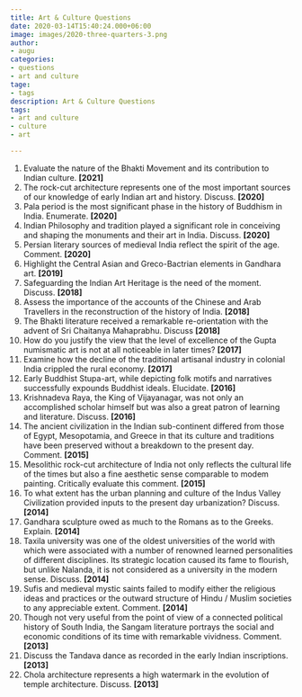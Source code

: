 ```yaml
---
title: Art & Culture Questions
date: 2020-03-14T15:40:24.000+06:00
image: images/2020-three-quarters-3.png
author:
- augu
categories:
- questions
- art and culture
tage:
- tags
description: Art & Culture Questions
tags:
- art and culture
- culture
- art

---
```

 1. Evaluate the nature of the Bhakti Movement and its contribution to Indian culture. **\[2021\]**
 2. The rock-cut architecture represents one of the most important sources of our knowledge of early Indian art and history. Discuss. **\[2020\]**
 3. Pala period is the most significant phase in the history of Buddhism in India. Enumerate.  **\[2020\]**
 4. Indian Philosophy and tradition played a significant role in conceiving and shaping the monuments and their art in India. Discuss. **\[2020\]**
 5. Persian literary sources of medieval India reflect the spirit of the age. Comment. **\[2020\]**
 6. Highlight the Central Asian and Greco-Bactrian elements in Gandhara art. **\[2019\]**
 7. Safeguarding the Indian Art Heritage is the need of the moment. Discuss. **\[2018\]**
 8. Assess the importance of the accounts of the Chinese and Arab Travellers in the reconstruction of the history of India. **\[2018\]**
 9. The Bhakti literature received a remarkable re-orientation with the advent of Sri Chaitanya Mahaprabhu. Discuss **\[2018\]**
10. How do you justify the view that the level of excellence of the Gupta numismatic art is not at all noticeable in later times? **\[2017\]**
11. Examine how the decline of the traditional artisanal industry in colonial India crippled the rural economy. **\[2017\]**
12. Early Buddhist Stupa-art, while depicting folk motifs and narratives successfully expounds Buddhist ideals. Elucidate. **\[2016\]**
13. Krishnadeva Raya, the King of Vijayanagar, was not only an accomplished scholar himself but was also a great patron of learning and literature. Discuss. **\[2016\]**
14. The ancient civilization in the Indian sub-continent differed from those of Egypt, Mesopotamia, and Greece in that its culture and traditions have been preserved without a breakdown to the present day. Comment. **\[2015\]**
15. Mesolithic rock-cut architecture of India not only reflects the cultural life of the times but also a fine aesthetic sense comparable to modem painting. Critically evaluate this comment. **\[2015\]**
16. To what extent has the urban planning and culture of the Indus Valley Civilization provided inputs to the present day urbanization? Discuss. **\[2014\]**
17. Gandhara sculpture owed as much to the Romans as to the Greeks. Explain. **\[2014\]**
18. Taxila university was one of the oldest universities of the world with which were associated with a number of renowned learned personalities of different disciplines. Its strategic location caused its fame to flourish, but unlike Nalanda, it is not considered as a university in the modern sense. Discuss. **\[2014\]**
19. Sufis and medieval mystic saints failed to modify either the religious ideas and practices or the outward structure of Hindu / Muslim societies to any appreciable extent. Comment. **\[2014\]**
20. Though not very useful from the point of view of a connected political history of South India, the Sangam literature portrays the social and economic conditions of its time with remarkable vividness. Comment. **\[2013\]**
21. Discuss the Tandava dance as recorded in the early Indian inscriptions. **\[2013\]**
22. Chola architecture represents a high watermark in the evolution of temple architecture. Discuss. **\[2013\]**
